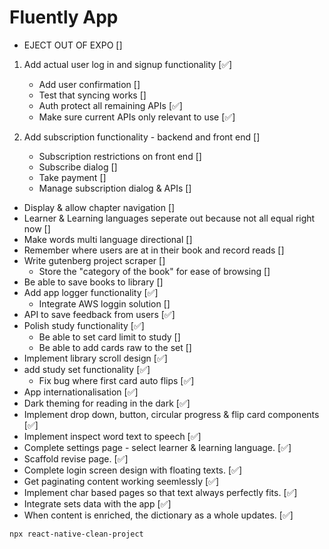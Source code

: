 # Fluently App

- EJECT OUT OF EXPO []

1) Add actual user log in and signup functionality [✅]
    - Add user confirmation []
    - Test that syncing works []
    - Auth protect all remaining APIs [✅]
    - Make sure current APIs only relevant to use [✅]

2) Add subscription functionality - backend and front end []
    - Subscription restrictions on front end []
    - Subscribe dialog []
    - Take payment []
    - Manage subscription dialog & APIs []

- Display & allow chapter navigation []
- Learner & Learning languages seperate out because not all equal right now []
- Make words multi language directional []
- Remember where users are at in their book and record reads []
- Write gutenberg project scraper []
    - Store the "category of the book" for ease of browsing []
- Be able to save books to library []
- Add app logger functionality [✅]
    - Integrate AWS loggin solution []
- API to save feedback from users [✅]
- Polish study functionality [✅]
    - Be able to set card limit to study []
    - Be able to add cards raw to the set []
- Implement library scroll design [✅]
- add study set functionality [✅]
    - Fix bug where first card auto flips [✅]
- App internationalisation [✅]
- Dark theming for reading in the dark [✅]
- Implement drop down, button, circular progress & flip card components [✅]
- Implement inspect word text to speech [✅]
- Complete settings page - select learner & learning language. [✅]
- Scaffold revise page. [✅]
- Complete login screen design with floating texts. [✅]
- Get paginating content working seemlessly [✅]
- Implement char based pages so that text always perfectly fits. [✅]
- Integrate sets data with the app [✅]
- When content is enriched, the dictionary as a whole updates. [✅]

```
npx react-native-clean-project
```